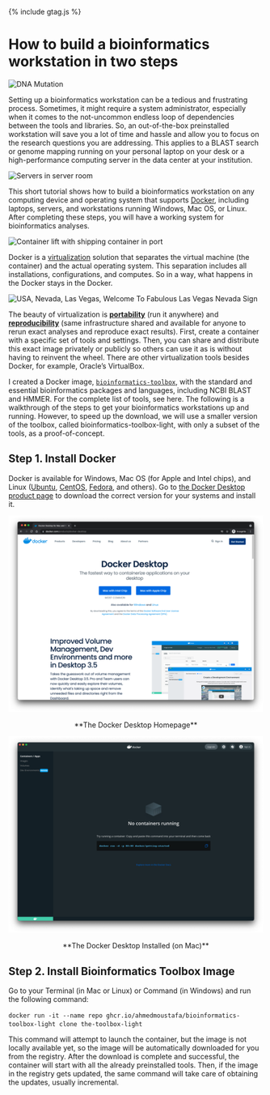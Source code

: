{% include gtag.js %}

# How to build a bioinformatics workstation in two steps

![DNA Mutation](https://media.gettyimages.com/vectors/mutation-vector-id94364734?s=1024x1024)

Setting up a bioinformatics workstation can be a tedious and frustrating process. Sometimes, it might require a system administrator, especially when it comes to the not-uncommon endless loop of dependencies between the tools and libraries. So, an out-of-the-box preinstalled workstation will save you a lot of time and hassle and allow you to focus on the research questions you are addressing. This applies to a BLAST search or genome mapping running on your personal laptop on your desk or a high-performance computing server in the data center at your institution.

![Servers in server room](https://media.gettyimages.com/photos/server-room-picture-id182710787?s=1024x1024)

This short tutorial shows how to build a bioinformatics workstation on any computing device and operating system that supports [Docker](https://www.docker.com/), including laptops, servers, and workstations running Windows, Mac OS, or Linux. After completing these steps, you will have a working system for bioinformatics analyses.

![Container lift with shipping container in port](https://media.gettyimages.com/photos/container-lift-with-shipping-container-in-port-picture-id1032071672?s=2048x2048)

Docker is a [virtualization](https://en.wikipedia.org/wiki/Virtualization) solution that separates the virtual machine (the container) and the actual operating system. This separation includes all installations, configurations, and computes. So in a way, what happens in the Docker stays in the Docker.

![USA, Nevada, Las Vegas, Welcome To Fabulous Las Vegas Nevada Sign](https://media.gettyimages.com/photos/nevada-las-vegas-welcome-to-fabulous-las-vegas-nevada-sign-picture-id1085183326?s=1024x1024)

The beauty of virtualization is [**portability**](https://en.wikipedia.org/wiki/Porting) (run it anywhere) and [**reproducibility**](https://en.wikipedia.org/wiki/Reproducibility) (same infrastructure shared and available for anyone to rerun exact analyses and reproduce exact results). First, create a container with a specific set of tools and settings. Then, you can share and distribute this exact image privately or publicly so others can use it as is without having to reinvent the wheel. There are other virtualization tools besides Docker, for example, Oracle’s VirtualBox.

I created a Docker image, [`bioinformatics-toolbox`](https://ahmedmoustafa.github.io/bioinformatics-toolbox/), with the standard and essential bioinformatics packages and languages, including NCBI BLAST and HMMER. For the complete list of tools, see here. The following is a walkthrough of the steps to get your bioinformatics workstations up and running. However, to speed up the download, we will use a smaller version of the toolbox, called bioinformatics-toolbox-light, with only a subset of the tools, as a proof-of-concept.

## Step 1. Install Docker
Docker is available for Windows, Mac OS (for Apple and Intel chips), and Linux ([Ubuntu](https://ubuntu.com/), [CentOS](https://www.centos.org/), [Fedora](https://getfedora.org/), and others). Go to [the Docker Desktop product page](https://www.docker.com/products/docker-desktop) to download the correct version for your systems and install it.

![Docker Desktop Homepage](images/docker-desktop-homepage.png)
<center>**The Docker Desktop Homepage**</center>

![Docker Desktop Installed](images/docker-desktop-installed.png)
<center>**The Docker Desktop Installed (on Mac)**</center>

## Step 2. Install Bioinformatics Toolbox Image
Go to your Terminal (in Mac or Linux) or Command (in Windows) and run the following command:

`docker run -it --name repo ghcr.io/ahmedmoustafa/bioinformatics-toolbox-light clone the-toolbox-light`

This command will attempt to launch the container, but the image is not locally available yet, so the image will be automatically downloaded for you from the registry. After the download is complete and successful, the container will start with all the already preinstalled tools. Then, if the image in the registry gets updated, the same command will take care of obtaining the updates, usually incremental.
